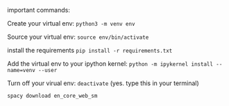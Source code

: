 important commands:

Create your virtual env:
`python3 -m venv env`

Source your virtual env:
`source env/bin/activate`

install the requirements
`pip install -r requirements.txt`

Add the virtual env to your ipython kernel:
`python -m ipykernel install --name=venv --user`

Turn off your virual env:
`deactivate` (yes. type this in your terminal)

`spacy download en_core_web_sm`